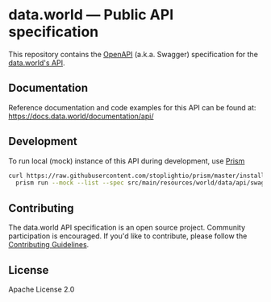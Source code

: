 # data.world — Public API specification

This repository contains the [OpenAPI](https://github.com/OAI/OpenAPI-Specification) (a.k.a. 
Swagger) specification for the [data.world's API](https://docs.data.world/documentation/api/).

## Documentation

Reference documentation and code examples for this API can be found at: 
https://docs.data.world/documentation/api/

## Development

To run local (mock) instance of this API during development, use [Prism](http://stoplight.io/platform/prism/)
```bash
curl https://raw.githubusercontent.com/stoplightio/prism/master/install.sh | sh &&
  prism run --mock --list --spec src/main/resources/world/data/api/swagger.json
```

## Contributing

The data.world API specification is an open source project. Community participation is encouraged.
If you'd like to contribute, please follow the [Contributing Guidelines](CONTRIBUTING.md).

## License

Apache License 2.0